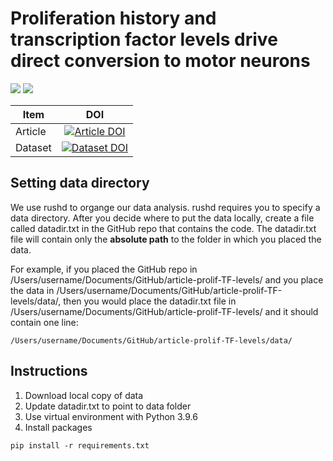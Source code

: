 # Proliferation history and transcription factor levels drive direct conversion to motor neurons
[<img src="https://img.shields.io/badge/code_license-MIT-green">](./LICENSE)
[<img src="https://img.shields.io/badge/text_license-CC--BY--4.0-green">](https://creativecommons.org/licenses/by/4.0/)

<!-- | Item          | DOI           |
| ------------- |:-------------:|
| Article (preprint)       | [![Article DOI](https://img.shields.io/badge/Article_DOI-10.1101/2022.04.20.488937-green)](https://doi.org/10.1101/2022.04.20.488937)     |
| Software (this repository)      | [![Software DOI](https://img.shields.io/badge/Software_DOI-10.5281/zenodo.7054395-blue)](https://doi.org/10.5281/zenodo.7054395)                                                              |
| Dataset for article figures     | [![Dataset DOI](https://img.shields.io/badge/Dataset_DOI-10.5281/zenodo.7041641-blue)](https://doi.org/10.5281/zenodo.7041641)     | -->

| Item                     | DOI                       |
| ------------------------ |:-------------------------:|
| Article                              | [![Article DOI](TBD-green)](TBD)     |
| Dataset                              | [![Dataset DOI](10.5281/zenodo.14743917-blue)](https://doi.org/10.5281/zenodo.14743917)      |




## Setting data directory
We use rushd to organge our data analysis. rushd requires you to specify a data directory. After you decide where to put the data locally, create a file called datadir.txt in the GitHub repo that contains the code. The datadir.txt file will contain only the **absolute path** to the folder in which you placed the data.

For example, if you placed the GitHub repo in /Users/username/Documents/GitHub/article-prolif-TF-levels/ and you place the data in /Users/username/Documents/GitHub/article-prolif-TF-levels/data/, then you would place the datadir.txt file in /Users/username/Documents/GitHub/article-prolif-TF-levels/ and it should contain one line:

```
/Users/username/Documents/GitHub/article-prolif-TF-levels/data/
```

## Instructions

1. Download local copy of data
2. Update datadir.txt to point to data folder
3. Use virtual environment with Python 3.9.6
4. Install packages
```
pip install -r requirements.txt
```
